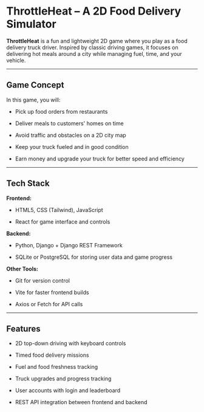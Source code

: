 #  ThrottleHeat – A 2D Food Delivery Simulator

**ThrottleHeat** is a fun and lightweight 2D game where you play as a food delivery truck driver. Inspired by classic driving games, it focuses on delivering hot meals around a city while managing fuel, time, and your vehicle.

---

##  Game Concept

In this game, you will:

- Pick up food orders from restaurants

- Deliver meals to customers' homes on time

- Avoid traffic and obstacles on a 2D city map

- Keep your truck fueled and in good condition

- Earn money and upgrade your truck for better speed and efficiency

---

## Tech Stack

**Frontend:**

- HTML5, CSS (Tailwind), JavaScript

- React for game interface and controls

**Backend:**

- Python, Django + Django REST Framework

- SQLite or PostgreSQL for storing user data and game progress

**Other Tools:**

- Git for version control

- Vite for faster frontend builds

- Axios or Fetch for API calls

---

## Features

- 2D top-down driving with keyboard controls

- Timed food delivery missions

- Fuel and food freshness tracking

- Truck upgrades and progress tracking

- User accounts with login and leaderboard

- REST API integration between frontend and backend
